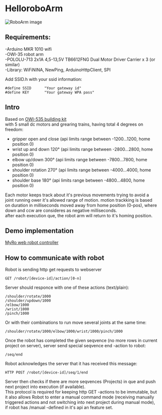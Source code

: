 # HelloroboArm

![RoboArm image](http://robo.sukelluspaikka.fi/images/RoboArm.jpg)

## Requirements:   

-Arduino MKR 1010 wifi   
-OWI-35 robot arm   
-POLOLU-713 2x1A 4,5-13,5V TB6612FNG Dual Motor Driver Carrier x 3 (or similar)   
-Library:  WiFiNINA, NewPing, ArduinoHttpClient, SPI   


   
Add SSID.h with your ssid information:   

```
#define SSID      "Your gateway id"   
#define KEY       "Your gateway WPA pass"   
```

## Intro

Based on  [OWI-535 building kit](https://owirobot.com/robotic-arm-edge/)   
    with 5 small dc motors and grearing trains, having total 4 degrees on freedom:   
- gripper open and close  (api limits range between -1200...1200, home position 0)  
- wrist up and down 120°  (api limits range between -2800...2800, home position 0)  
- elbow up/down 300°  (api limits range between -7800...7800, home position 0)  
- shoulder rotation 270°  (api limits range between -4000...4000, home position 0) 
- shoulder base 180°  (api limits range between -4800...4800, home position 0)  

Each motor keeps track about it's previous movements trying to avoid a joint running ower it's allowed range of motion.
motion trackking is based on duration in milliseconds moved away from home position (0-pos), where down and ccw are consideres as negative milliseconds.  
after each execution que, the robot arm will return to it's homing position.  

## Demo implementation
[MyRo web robot controller](https://robo.sukelluspaikka.fi)

## How to communicate with robot

Robot is sending http get requests to webserver 
```
GET /robot/[device-id]/action/[0-n]
```
Server should responce with one of these actions (text/plain):  
```
/shoulder/rotate/1000
/shoulder/updown/1000	
/elbow/1000	
/wrist/1000	
/pinch/1000	

```

Or with their combinations to run move several joints at the same time:   

```
/shoulder/rotate/1000/elbow/1000/wrist/1000/pinch/1000

```

Once the robot has completed the given seqvence (no more  rows in current project on server), server send special seqvence end -action to robot:     

```
/seq/end

```

 Robot acknowledges the server that it has received this message:   

```
HTTP POST /robot/[device-id]/seq/1/end   
```

Server then checks if there are more seqvences (Projects) in que and push next project into execution (if available).   
This protocol is required for keeping http GET -actions to be immutable, but it also allows Robot to enter a manual command mode (receiving manually triggered actions and not switching into next project during manual mode), if robot has /manual -defined in it's api an feature set.  




